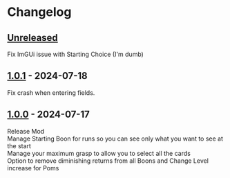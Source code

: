 # Changelog

## [Unreleased]
Fix ImGUi issue with Starting Choice (I'm dumb)

## [1.0.1] - 2024-07-18

Fix crash when entering fields.<br>

## [1.0.0] - 2024-07-17

Release Mod<br>
Manage Starting Boon for runs so you can see only what you want to see at the start<br>
Manage your maximum grasp to allow you to select all the cards<br>
Option to remove diminishing returns from all Boons and Change Level increase for Poms

[unreleased]: https://github.com/zanncdwbl/zannc-Generalist/compare/1.0.1...HEAD
[1.0.1]: https://github.com/zanncdwbl/zannc-Generalist/compare/1.0.0...1.0.1
[1.0.0]: https://github.com/zanncdwbl/zannc-Generalist/compare/6c9b83379eee4cde1ee66f1f5c46a82f3c700e59...1.0.0
